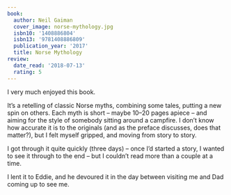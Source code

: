 ```yaml
---
book:
  author: Neil Gaiman
  cover_image: norse-mythology.jpg
  isbn10: '1408886804'
  isbn13: '9781408886809'
  publication_year: '2017'
  title: Norse Mythology
review:
  date_read: '2018-07-13'
  rating: 5
---
```


I very much enjoyed this book.

It’s a retelling of classic Norse myths, combining some tales, putting a new spin on others. Each myth is short – maybe 10–20 pages apiece – and aiming for the style of somebody sitting around a campfire. I don’t know how accurate it is to the originals (and as the preface discusses, does that matter?), but I felt myself gripped, and moving from story to story.

I got through it quite quickly (three days) – once I’d started a story, I wanted to see it through to the end – but I couldn’t read more than a couple at a time.

I lent it to Eddie, and he devoured it in the day between visiting me and Dad coming up to see me.
